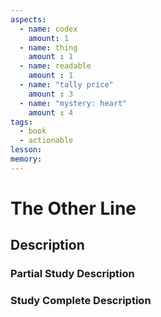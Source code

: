 ```yaml
---
aspects: 
  - name: codex
    amount: 1
  - name: thing
    amount : 1
  - name: readable
    amount : 1
  - name: "tally price"
    amount : 3
  - name: "mystery: heart"
    amount : 4
tags:
  - book
  - actionable
lesson: 
memory: 
---
```


# The Other Line

## Description

### Partial Study Description

### Study Complete Description
